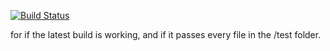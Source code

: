 [![Build Status](https://travis-ci.com/jhburns/programming-languages-2019.svg?branch=master)](https://travis-ci.com/jhburns/programming-languages-2019)

for if the latest build is working, and if it passes every file in the /test folder. 
